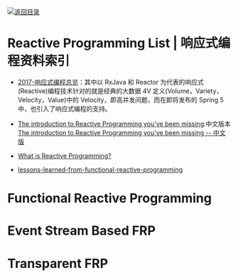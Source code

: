 [![返回目录](https://user-images.githubusercontent.com/5803001/38079637-ff0abcf0-3371-11e8-9b76-ad651620afc7.jpg)](https://github.com/wx-chevalier/Awesome-Lists)

# Reactive Programming List | 响应式编程资料索引

- [2017-响应式编程总览](http://emacoo.cn/backend/reactive-overview/)：其中以 RxJava 和 Reactor 为代表的响应式(Reactive)编程技术针对的就是经典的大数据 4V 定义(Volume，Variety，Velocity，Value)中的 Velocity，即高并发问题，而在即将发布的 Spring 5 中，也引入了响应式编程的支持。

* [The introduction to Reactive Programming you've been missing](https://gist.github.com/staltz/868e7e9bc2a7b8c1f754):中文版本[The introduction to Reactive Programming you've been missing -- 中文版](https://github.com/benjycui/introrx-chinese-edition)

* [What is Reactive Programming?](https://medium.com/reactive-programming/what-is-reactive-programming-bc9fa7f4a7fc#.si249gquf)

* [lessons-learned-from-functional-reactive-programming](https://medium.com/@ryancollinsio/lessons-learned-from-functional-reactive-programming-b3b6eb2410a4#.7hepkwwqr)

# Functional Reactive Programming

# Event Stream Based FRP

# Transparent FRP
